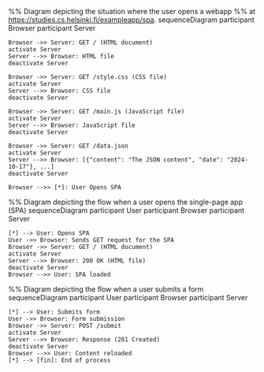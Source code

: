 %% Diagram depicting the situation where the user opens a webapp
%% at https://studies.cs.helsinki.fi/exampleapp/spa.
sequenceDiagram
participant Browser
participant Server

    Browser ->> Server: GET / (HTML document)
    activate Server
    Server -->> Browser: HTML file
    deactivate Server

    Browser ->> Server: GET /style.css (CSS file)
    activate Server
    Server -->> Browser: CSS file
    deactivate Server

    Browser ->> Server: GET /main.js (JavaScript file)
    activate Server
    Server -->> Browser: JavaScript file
    deactivate Server

    Browser ->> Server: GET /data.json
    activate Server
    Server -->> Browser: [{"content": "The JSON content", "date": "2024-10-17"}, ...]
    deactivate Server

    Browser -->> [*]: User Opens SPA

%% Diagram depicting the flow when a user opens the single-page app (SPA)
sequenceDiagram
participant User
participant Browser
participant Server

    [*] --> User: Opens SPA
    User ->> Browser: Sends GET request for the SPA
    Browser ->> Server: GET / (HTML document)
    activate Server
    Server -->> Browser: 200 OK (HTML file)
    deactivate Server
    Browser -->> User: SPA loaded

%% Diagram depicting the flow when a user submits a form
sequenceDiagram
participant User
participant Browser
participant Server

    [*] --> User: Submits form
    User ->> Browser: Form submission
    Browser ->> Server: POST /submit
    activate Server
    Server -->> Browser: Response (201 Created)
    deactivate Server
    Browser -->> User: Content reloaded
    [*] --> [fin]: End of process
